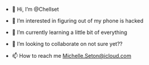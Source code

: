 - 👋 Hi, I’m @Chellset
- 👀 I’m interested in figuring out of my phone is hacked
- 🌱 I’m currently learning a little bit of everything 

- 💞️ I’m looking to collaborate on not sure yet??
- 📫 How to reach me Michelle.Seton@icloud.com 


<!---
Chellset/Chellset is a ✨ special ✨ repository because its `README.md` (this file) appears on your GitHub profile.
You can click the Preview link to take a look at your changes.
--->
